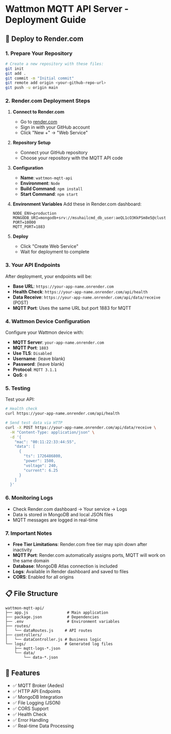 # Wattmon MQTT API Server - Deployment Guide

## 🚀 Deploy to Render.com

### 1. Prepare Your Repository
```bash
# Create a new repository with these files:
git init
git add .
git commit -m "Initial commit"
git remote add origin <your-github-repo-url>
git push -u origin main
```

### 2. Render.com Deployment Steps

1. **Connect to Render.com**
   - Go to [render.com](https://render.com)
   - Sign in with your GitHub account
   - Click "New +" → "Web Service"

2. **Repository Setup**
   - Connect your GitHub repository
   - Choose your repository with the MQTT API code

3. **Configuration**
   - **Name**: `wattmon-mqtt-api`
   - **Environment**: `Node`
   - **Build Command**: `npm install`
   - **Start Command**: `npm start`

4. **Environment Variables**
   Add these in Render.com dashboard:
   ```
   NODE_ENV=production
   MONGODB_URI=mongodb+srv://msuhailcmd_db_user:aeQL1cO3KkPSm8e5@cluster0.lzze9wb.mongodb.net/wattmon_db
   PORT=10000
   MQTT_PORT=1883
   ```

5. **Deploy**
   - Click "Create Web Service"
   - Wait for deployment to complete

### 3. Your API Endpoints

After deployment, your endpoints will be:
- **Base URL**: `https://your-app-name.onrender.com`
- **Health Check**: `https://your-app-name.onrender.com/api/health`
- **Data Receive**: `https://your-app-name.onrender.com/api/data/receive` (POST)
- **MQTT Port**: Uses the same URL but port 1883 for MQTT

### 4. Wattmon Device Configuration

Configure your Wattmon device with:
- **MQTT Server**: `your-app-name.onrender.com`
- **MQTT Port**: `1883`
- **Use TLS**: `Disabled`
- **Username**: (leave blank)
- **Password**: (leave blank)
- **Protocol**: `MQTT 3.1.1`
- **QoS**: `0`

### 5. Testing

Test your API:
```bash
# Health check
curl https://your-app-name.onrender.com/api/health

# Send test data via HTTP
curl -X POST https://your-app-name.onrender.com/api/data/receive \
  -H "Content-Type: application/json" \
  -d '{
    "mac": "00:11:22:33:44:55",
    "data": [
      {
        "ts": 1726486800,
        "power": 1500,
        "voltage": 240,
        "current": 6.25
      }
    ]
  }'
```

### 6. Monitoring Logs

- Check Render.com dashboard → Your service → Logs
- Data is stored in MongoDB and local JSON files
- MQTT messages are logged in real-time

### 7. Important Notes

- **Free Tier Limitations**: Render.com free tier may spin down after inactivity
- **MQTT Port**: Render.com automatically assigns ports, MQTT will work on the same domain
- **Database**: MongoDB Atlas connection is included
- **Logs**: Available in Render dashboard and saved to files
- **CORS**: Enabled for all origins

## 📋 File Structure

```
wattmon-mqtt-api/
├── app.js                 # Main application
├── package.json           # Dependencies
├── .env                   # Environment variables
├── routes/
│   └── dataRoutes.js     # API routes
├── controllers/
│   └── dataController.js # Business logic
└── logs/                 # Generated log files
    ├── mqtt-logs-*.json
    └── data/
        └── data-*.json
```

## 🔧 Features

- ✅ MQTT Broker (Aedes)
- ✅ HTTP API Endpoints
- ✅ MongoDB Integration
- ✅ File Logging (JSON)
- ✅ CORS Support
- ✅ Health Check
- ✅ Error Handling
- ✅ Real-time Data Processing